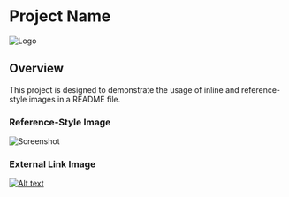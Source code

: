 # Project Name

![Logo](images/logo.png "Project Logo")

## Overview

This project is designed to demonstrate the usage of inline and reference-style images in a README file.

### Reference-Style Image

![Screenshot][screenshot]

[screenshot]: images/screenshot.png "Project Screenshot"

### External Link Image

[![Alt text](images/button.png)](http://example.com)
